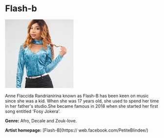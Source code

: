 # Flash-b


![Flash-b](flash-b.jpg)

Anne Flaccida Randrianirina known as Flash-B has been keen on music since she was a kid. When she was 17 years old, she used to spend her time in her father's studio.She became famous in 2018 when she started her first song entitled 'Fosy Jokera'.

**Genre:** Afro, Decale and Zouk-love.

**Artist homepage:** [Flash-B](https://
web.facebook.com/PetiteBlindee/)
